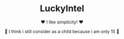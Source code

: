 <div align="center">
  <h1>LuckyIntel</h1>
  <p>❤️ I like simplicity! ❤️</p>
  <p>🧒 I think i still consider as a child because i am only 15 🧒</p>
</div>
